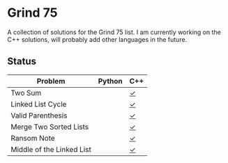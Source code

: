 Grind 75
========

A collection of solutions for the Grind 75 list. I am currently working on the C++ solutions, will probably add other languages in the future.

## Status

| Problem                   | Python | C++    |
|---------------------------|--------|--------|
| Two Sum                   |        | [✓](1.%20Two%20Sum/)    |
| Linked List Cycle         |        | [✓](141.%20Linked%20List%20Cycle/)    |
| Valid Parenthesis         |        | [✓](20.%20Valid%20Parenthesis/)    |
| Merge Two Sorted Lists    |        | [✓](21.%20Merge%20Two%20Sorted%20Lists/)    |
| Ransom Note               |        | [✓](383.%20Ransom%20Note/)    |
| Middle of the Linked List |        | [✓](876.%20Middle%20of%20the%20Linked%20List/)    |

